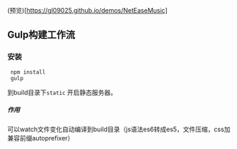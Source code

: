 (预览)[https://gl09025.github.io/demos/NetEaseMusic]



## Gulp构建工作流

### 安装

```
 npm install
 gulp
```
到build目录下`static` 开启静态服务器。


##### 作用
可以watch文件变化自动编译到build目录（js语法es6转成es5，文件压缩，css加兼容前缀autoprefixer）